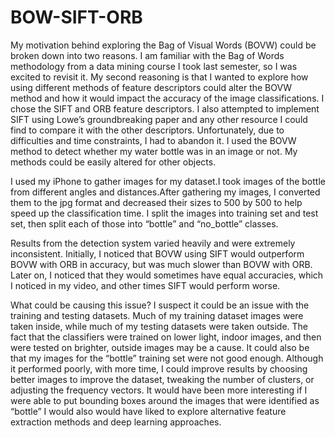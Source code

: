 # BOW-SIFT-ORB

My motivation behind exploring the Bag of Visual Words (BOVW) could be broken down into two reasons. I am familiar with the Bag of Words methodology from a data mining course I took last semester, so I was excited to revisit it. My second reasoning is that I wanted to explore how using different methods of feature descriptors could alter the BOVW method and how it would impact the accuracy of the image classifications. I chose the SIFT and ORB feature descriptors.
I also attempted to implement SIFT using Lowe’s groundbreaking paper and any other resource I could find to compare it with the other descriptors. Unfortunately, due to difficulties and time constraints, I had to abandon it. I used the BOVW method to detect whether my water bottle was in an image or not. My methods could be easily altered for other objects.

I used my iPhone to gather images for my dataset.I took images of the bottle from different angles and distances.After gathering my images, I converted them to the jpg format and decreased their sizes to 500 by 500 to help speed up the classification time. I split the images into training set and test set, then split each of those into “bottle” and “no_bottle” classes.

Results from the detection system varied heavily and were extremely inconsistent. Initially, I noticed that BOVW using SIFT would outperform BOVW with ORB in accuracy, but was much slower than BOVW with ORB. Later on, I noticed that they would sometimes have equal accuracies, which I noticed in my video, and other times SIFT would perform worse. 

What could be causing this issue? I suspect it could be an issue with the training and testing datasets. Much of my training dataset images were taken inside, while much of my testing datasets were taken outside. The fact that the classifiers were trained on lower light, indoor images, and then were tested on brighter, outside images may be a cause. It could also be that my images for the “bottle” training set were not good enough.
Although it performed poorly, with more time, I could improve results by choosing better images to improve the dataset, tweaking the number of clusters, or adjusting the frequency vectors. It would have been more interesting if I were able to put bounding boxes around the images that were identified as “bottle” I would also would have liked to explore alternative feature extraction methods and deep learning approaches.

